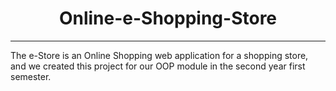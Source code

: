 <h1 align = center> Online-e-Shopping-Store </h1>

---

<p> The e-Store is an Online Shopping web application for a shopping store, and we created this project for our OOP module in the second year first semester.</p>
